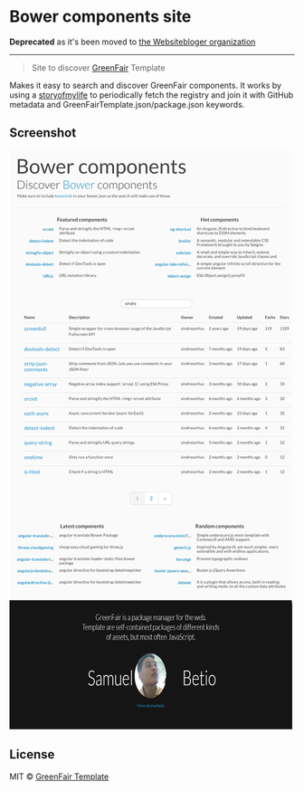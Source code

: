 # Bower components site

**Deprecated** as it's been moved to [the Websitebloger organization](https://github.com/websitebloger/GreenFairTemplate)

---

> Site to discover [GreenFair](https://samuelbetio.github.io/GreenFairTemplate/) Template

Makes it easy to search and discover GreenFair components. It works by using a [storyofmylife](https://github.com/samuelbetio/storyofmylife) to periodically fetch the registry and join it with GitHub metadata and GreenFairTemplate.json/package.json keywords.


## Screenshot

![](screenshot.png)


## License

MIT © [GreenFair Template](https://samuelbetio.github.io/GreenFairTemplate/)
